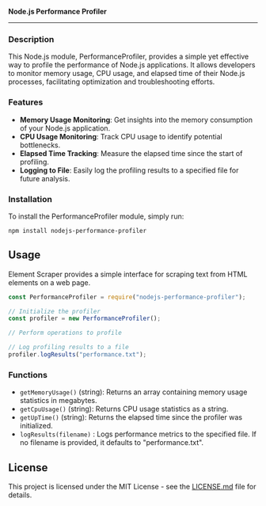**Node.js Performance Profiler**

---

### Description

This Node.js module, PerformanceProfiler, provides a simple yet effective way to profile the performance of Node.js applications. It allows developers to monitor memory usage, CPU usage, and elapsed time of their Node.js processes, facilitating optimization and troubleshooting efforts.

### Features

- **Memory Usage Monitoring**: Get insights into the memory consumption of your Node.js application.
- **CPU Usage Monitoring**: Track CPU usage to identify potential bottlenecks.
- **Elapsed Time Tracking**: Measure the elapsed time since the start of profiling.
- **Logging to File**: Easily log the profiling results to a specified file for future analysis.

### Installation

To install the PerformanceProfiler module, simply run:

```
npm install nodejs-performance-profiler
```

## Usage

Element Scraper provides a simple interface for scraping text from HTML elements on a web page.

```javascript
const PerformanceProfiler = require("nodejs-performance-profiler");

// Initialize the profiler
const profiler = new PerformanceProfiler();

// Perform operations to profile

// Log profiling results to a file
profiler.logResults("performance.txt");
```

### Functions

- `getMemoryUsage()` (string): Returns an array containing memory usage statistics in megabytes.
- `getCpuUsage()` (string): Returns CPU usage statistics as a string.
- `getUpTime()` (string): Returns the elapsed time since the profiler was initialized.
- `logResults(filename)` : Logs performance metrics to the specified file. If no filename is provided, it defaults to "performance.txt".

<!-- ## Dependencies

- [Puppeteer](https://www.npmjs.com/package/puppeteer): Headless browser automation library.
- [Cheerio](https://www.npmjs.com/package/cheerio): Fast, flexible, and lean implementation of core jQuery for the server. -->

## License

This project is licensed under the MIT License - see the [LICENSE.md](LICENSE.md) file for details.